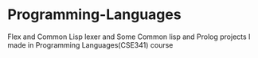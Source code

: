 # Programming-Languages
Flex and Common Lisp lexer and Some Common lisp and Prolog projects I made in Programming Languages(CSE341) course
